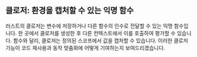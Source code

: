 ## 클로저: 환경을 캡처할 수 있는 익명 함수

러스트의 클로저는 변수에 저장하거나 다른 함수의 인수로 전달할 수 있는 익명 함수입니다. 한 곳에서 클로저를 생성한 후 다른 컨텍스트에서 이를 호출하여 평가할 수 있습니다. 함수와 달리, 클로저는 정의된 스코프에서 값을 캡처할 수 있습니다. 이러한 클로저 기능이 코드 재사용과 동작 맞춤화에 어떻게 기여하는지 보여드리겠습니다.